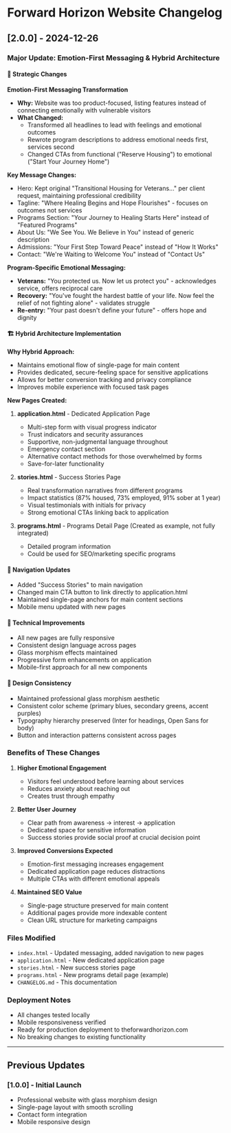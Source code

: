 # Forward Horizon Website Changelog

## [2.0.0] - 2024-12-26

### Major Update: Emotion-First Messaging & Hybrid Architecture

#### 🎯 Strategic Changes

**Emotion-First Messaging Transformation**
- **Why:** Website was too product-focused, listing features instead of connecting emotionally with vulnerable visitors
- **What Changed:** 
  - Transformed all headlines to lead with feelings and emotional outcomes
  - Rewrote program descriptions to address emotional needs first, services second
  - Changed CTAs from functional ("Reserve Housing") to emotional ("Start Your Journey Home")

**Key Message Changes:**
- Hero: Kept original "Transitional Housing for Veterans..." per client request, maintaining professional credibility
- Tagline: "Where Healing Begins and Hope Flourishes" - focuses on outcomes not services
- Programs Section: "Your Journey to Healing Starts Here" instead of "Featured Programs"
- About Us: "We See You. We Believe in You" instead of generic description
- Admissions: "Your First Step Toward Peace" instead of "How It Works"
- Contact: "We're Waiting to Welcome You" instead of "Contact Us"

**Program-Specific Emotional Messaging:**
- **Veterans:** "You protected us. Now let us protect you" - acknowledges service, offers reciprocal care
- **Recovery:** "You've fought the hardest battle of your life. Now feel the relief of not fighting alone" - validates struggle
- **Re-entry:** "Your past doesn't define your future" - offers hope and dignity

#### 🏗️ Hybrid Architecture Implementation

**Why Hybrid Approach:**
- Maintains emotional flow of single-page for main content
- Provides dedicated, secure-feeling space for sensitive applications
- Allows for better conversion tracking and privacy compliance
- Improves mobile experience with focused task pages

**New Pages Created:**

1. **application.html** - Dedicated Application Page
   - Multi-step form with visual progress indicator
   - Trust indicators and security assurances
   - Supportive, non-judgmental language throughout
   - Emergency contact section
   - Alternative contact methods for those overwhelmed by forms
   - Save-for-later functionality

2. **stories.html** - Success Stories Page
   - Real transformation narratives from different programs
   - Impact statistics (87% housed, 73% employed, 91% sober at 1 year)
   - Visual testimonials with initials for privacy
   - Strong emotional CTAs linking back to application

3. **programs.html** - Programs Detail Page (Created as example, not fully integrated)
   - Detailed program information
   - Could be used for SEO/marketing specific programs

#### 🔗 Navigation Updates

- Added "Success Stories" to main navigation
- Changed main CTA button to link directly to application.html
- Maintained single-page anchors for main content sections
- Mobile menu updated with new pages

#### 📱 Technical Improvements

- All new pages are fully responsive
- Consistent design language across pages
- Glass morphism effects maintained
- Progressive form enhancements on application
- Mobile-first approach for all new components

#### 🎨 Design Consistency

- Maintained professional glass morphism aesthetic
- Consistent color scheme (primary blues, secondary greens, accent purples)
- Typography hierarchy preserved (Inter for headings, Open Sans for body)
- Button and interaction patterns consistent across pages

### Benefits of These Changes

1. **Higher Emotional Engagement**
   - Visitors feel understood before learning about services
   - Reduces anxiety about reaching out
   - Creates trust through empathy

2. **Better User Journey**
   - Clear path from awareness → interest → application
   - Dedicated space for sensitive information
   - Success stories provide social proof at crucial decision point

3. **Improved Conversions Expected**
   - Emotion-first messaging increases engagement
   - Dedicated application page reduces distractions
   - Multiple CTAs with different emotional appeals

4. **Maintained SEO Value**
   - Single-page structure preserved for main content
   - Additional pages provide more indexable content
   - Clean URL structure for marketing campaigns

### Files Modified

- `index.html` - Updated messaging, added navigation to new pages
- `application.html` - New dedicated application page
- `stories.html` - New success stories page
- `programs.html` - New programs detail page (example)
- `CHANGELOG.md` - This documentation

### Deployment Notes

- All changes tested locally
- Mobile responsiveness verified
- Ready for production deployment to theforwardhorizon.com
- No breaking changes to existing functionality

---

## Previous Updates

### [1.0.0] - Initial Launch
- Professional website with glass morphism design
- Single-page layout with smooth scrolling
- Contact form integration
- Mobile responsive design
